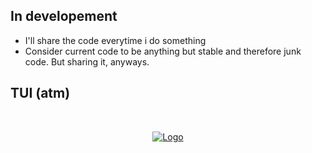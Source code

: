 ## In developement
* I'll share the code everytime i do something
* Consider current code to be anything but stable and therefore junk code. But sharing it, anyways.

## TUI (atm)
<br />
<p align="center">
  <a href="">
    <img src="https://cdn.discordapp.com/attachments/944685696797507624/988176968421867590/unknown.png" alt="Logo">
</a>
